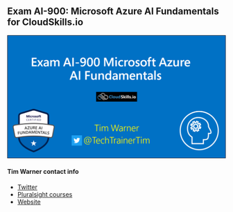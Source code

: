 ## Exam AI-900: Microsoft Azure AI Fundamentals for CloudSkills.io

![AI-900 certification](cover.png)

#### Tim Warner contact info

* [Twitter](https://twitter.com/techtrainertim)
* [Pluralsight courses](https://www.pluralsight.com/authors/tim-warner)
* [Website](https://techtrainertim.com/)


